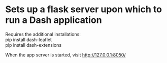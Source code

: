# Sets up a flask server upon which to run a Dash application
Requires the additional installations:  
pip install dash-leaflet  
pip install dash-extensions  
  
When the app server is started, visit http://127.0.0.1:8050/ 